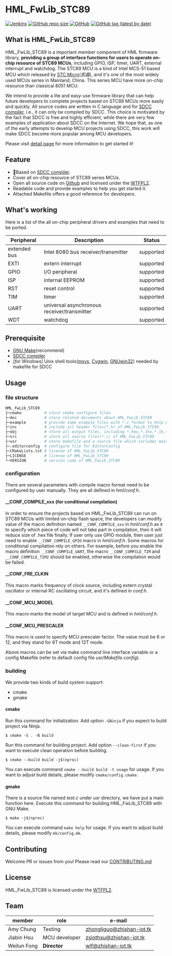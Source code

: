# HML_FwLib_STC89
[![Jenkins](https://img.shields.io/jenkins/build?jobUrl=http%3A%2F%2Fjenkins.zhishan-iot.tk%3A12463%2Fjob%2FHML_FwLib_STC89)](http://jenkins.zhishan-iot.tk:12463/job/HML_FwLib_STC89)
[![GitHub repo size](https://img.shields.io/github/repo-size/MCU-ZHISHAN-IoT/HML_FwLib_STC89)](https://github.com/MCU-ZHISHAN-IoT/HML_FwLib_STC89)
[![GitHub](https://img.shields.io/github/license/MCU-ZHISHAN-IoT/HML_FwLib_STC89)](https://github.com/MCU-ZHISHAN-IoT/HML_FwLib_STC89/blob/master/LICENSE)
[![GitHub tag (latest by date)](https://img.shields.io/github/v/tag/MCU-ZHISHAN-IoT/HML_FwLib_STC89?color=26a69a)](https://github.com/MCU-ZHISHAN-IoT/HML_FwLib_STC89/tags)

## What is HML_FwLib_STC89
HML_FwLib_STC89 is a important member component of HML firmware library, **providing a group of interface functions for users to 
operate on-chip resource of STC89 MCUs**, including GPIO, ISP, timer, UART, external interrupt and watchdog. The STC89 MCU is a 
kind of Intel MCS-51 based MCU which released by [STC Micro](http://www.stcmcu.com/)(*宏晶*), and it's one of the most widely 
used MCUs series in Mainland, China. This series MCU have more on-chip resource than classical 8051 MCU.

We intend to provide a lite and easy-use firmware library that can help future developers to complete projects based on STC89 
MCUs more easily and quickly. All source codes are written in C language and for [SDCC compiler](http://sdcc.sourceforge.net/),
i.e., it can only be compiled by SDCC. This choice is motivated by the fact that SDCC is free and highly efficient, while there
are very few examples of application about SDCC on the Internet. We hope that, as one of the early attempts to develop MCU 
projects using SDCC, this work will make SDCC become more popular among MCU developers.

Please visit [detail page](https://hw.zhishan-iot.tk/page/hml/detail/fwlib_stc89.html) for more information to get started it!

## Feature
+ :dart:Based on [SDCC compiler](http://sdcc.sourceforge.net/).
+ Cover all on-chip resource of STC89 series MCUs.
+ Open all source code on [Github](https://github.com) and licensed under the [WTFPL2](http://wtfpl2.com/).
+ Readable code and provide examples to help you get started it.
+ Attached Makefile offers a good reference for developers.

## What's working
Here is a list of the all on-chip peripheral drivers and examples that need to be ported.

| Peripheral | Description | Status |
| --- | --- | --- |
| extended bus | Intel 8080 bus receiver/transmitter | supported |
| EXTI | extern interrupt | supported |
| GPIO | I/O peripheral | supported  |
| ISP | internal EEPROM | supported  |
| RST | reset control | supported |
| TIM | timer | supported |
| UART | universal asynchronous receiver/transmitter | supported |
| WDT | watchdog | supported |

## Prerequisite
+ [GNU Make](http://www.gnu.org/software/make/manual/make.html)(recommend)
+ [SDCC compiler](http://sdcc.sourceforge.net/)
+ *\[for Windows\]* Unix shell tools([msys](http://www.mingw.org/wiki/MSYS), [Cygwin](http://www.cygwin.com/), [GNUwin32](http://gnuwin32.sourceforge.net/)) needed by makefile for SDCC

## Usage
### file structure
```bash
HML_FwLib_STC89
├─cmake          # store cmake configure files
├─doc            # store related documents about HML_FwLib_STC89
├─example        # provide some example files with *.c format to help users learn about HML_FwLib_STC89
├─inc            # include all header files(*.h) of HML_FwLib_STC89
├─obj            # store all output files, including *.hex,*.ihx,*.lk,*.rel and others during compilation
├─src            # store all source files(*.c) of HML_FwLib_STC89
├─usr            # store makefile and a source file which includes main function
├─.editorconfig  # configure file for EditorConfig
├─CMakeLists.txt # license of HML_FwLib_STC89
├─LICENSE        # license of HML_FwLib_STC89
└─VERSION        # version code of HML_FwLib_STC89
```
### configuration
There are several parameters with compile macro format need to be configured by user manually. They are all defined in 
*hml/conf.h*.
#### \_\_CONF\_COMPILE\_xxx (for conditional compilation)
In order to ensure the projects based on HML_FwLib_STC89 can run on STC89 MCUs with limited on-chip flash space, the developers 
can modify value of the macro definition named `__CONF_COMPILE_xxx` in *hml/conf.h* as `0` to specify which piece of code will not
take part in compilation, then it will reduce size of .hex file finally. If user only use GPIO module, then user just need to 
enable `__CONF_COMPILE_GPIO` macro in *hml/conf.h*. Some macros for conditional compilation rely on others. For example, before 
you enable the macro definition `__CONF_COMPILE_UART`, the macro `__CONF_COMPILE_TIM` and `__CONF_COMPILE_TIM2` should be 
enabled, otherwise the compilation would be failed.
####  \_\_CONF\_FRE\_CLKIN
This macro marks frequency of clock source, including extern crystal oscillator or internal RC oscillating circuit, and it's 
defined in *conf.h*.
#### \_\_CONF\_MCU\_MODEL
This macro marks the model of target MCU and is defined in *hml/conf.h*.
#### \_\_CONF\_MCU\_PRESCALER
This macro is used to specify MCU prescaler factor. The value must be 6 or 12, and they stand for 6T mode and 12T mode.

Above macros can be set via make command line interface variable or a config Makefile (refer to default config file *usr/Makefile.config*).

### building
We provide two kinds of build system support:
* cmake
* gmake

#### cmake
Run this command for initialization. Add option `-GNinja` if you expect to build project via Ninja.
```
$ cmake -S . -B build
```
Run this command for building project. Add option `--clean-first` if you want to execute clean operation before building.
```
$ cmake --build build -j$(nproc)
```
You can execute command `cmake --build build -t usage` for usage. If you want to adjust build details, please modify `cmake/config.cmake`.

#### gmake
There is a source file named *test.c* under *usr* directory, we have put a main function here. Execute this command for building HML_FwLib_STC89 with GNU Make.
```
$ make -j$(nproc)
```
You can execute command `make help` for usage. If you want to adjust build details, please modify `mk/config.mk`.

## Contributing
Welcome PR or issues from you! Please read our [CONTRIBUTING.md](https://github.com/MCU-ZHISHAN-IoT/HML_FwLib_STC89/blob/master/CONTRIBUTING.md)

## License
HML_FwLib_STC89 is licensed under the [WTFPL2](http://wtfpl2.com/).

## Team

|member        | role              |e-mail                        |
|--------------|-------------------|------------------------------|
| Amy Chung    | Testing           |[zhongliguo@zhishan-iot.tk](mailto:zhongliguo@zhishan-iot.tk) |
| Jiabin Hsu   | MCU developer     |[zsiothsu@zhishan-iot.tk](mailto:zsiothsu@zhishan-iot.tk) |
| Weilun Fong  | **Director**      |[wlf@zhishan-iot.tk](mailto:wlf@zhishan-iot.tk) |
